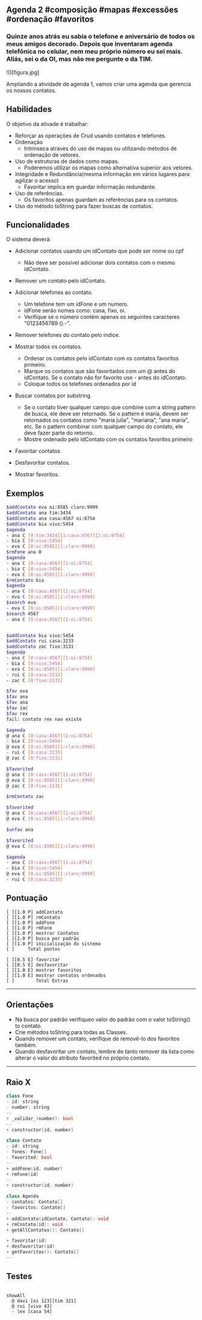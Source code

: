 ## Agenda 2 #composição #mapas #excessões #ordenação #favoritos
### Quinze anos atrás eu sabia o telefone e aniversário de todos os meus amigos decorado. Depois que inventaram agenda telefônica no celular, nem meu próprio número eu sei mais. Aliás, sei o da OI, mas não me pergunte o da TIM.

!()[figura.jpg]

Ampliando a atividade de agenda 1, vamos criar uma agenda que gerencia os nossos contatos.

## Habilidades
O objetivo da ativade é trabalhar:
- Reforçar as operações de Crud usando contatos e telefones.
- Ordenação
    - Intrínseca atraves do uso de mapas ou utilizando métodos de ordenação de vetores.
- Uso de estruturas de dados como mapas.
    - Poderemos utilizar os mapas como alternativa superior aos vetores.
- Integridade e Redundância(mesma informação em vários lugares para agilizar o acesso)
    - Favoritar implica em guardar informação redundante.
- Uso de referências.
    - Os favoritos apenas guardam as referências para os contatos.
- Uso do método toString para fazer buscas de contatos.

## Funcionalidades

O sistema deverá:

- Adicionar contatos usando um idContato que pode ser nome ou cpf
    - Não deve ser possível adicionar dois contatos com o mesmo idContato.

- Remover um contato pelo idContato.

- Adicionar telefones ao contato.
    - Um telefone tem um idFone e um numero.
    - idFone serão nomes como: casa, fixo, oi.
    - Verifique se o número contém apenas os seguintes caracteres "0123456789 ().-".

- Remover telefones do contato pelo índice.

- Mostrar todos os contatos.
    - Ordenar os contatos pelo idContato com os contatos favoritos primeiro.
    - Marque os contatos que são favoritados com um @ antes do idContato. Se o contato não for favorito use - antes do idContato.
    - Coloque todos os telefones ordenados por id
- Buscar contatos por substring.
    - Se o contato tiver qualquer campo que combine com a string pattern de busca, ele deve ser retornado. Se o pattern é maria, devem ser retornados os contatos como "maria julia", "mariana", "ana maria", etc. Se o pattern combinar com qualquer campo do contato, ele deve fazer parte do retorno.
    - Mostre ordenado pelo idContato com os contatos favoritos primeiro

- Favoritar contatos

- Desfavoritar contatos.

- Mostrar favoritos.

## Exemplos

```bash
$addContato eva oi:8585 claro:9999
$addContato ana tim:3434 
$addContato ana casa:4567 oi:8754
$addContato bia vivo:5454
$agenda
- ana C [0:tim:3434][1:casa:4567][2:oi:8754]
- bia C [0:vivo:5454]
- eva C [0:oi:8585][1:claro:9999]
$rmFone ana 0
$agenda
- ana C [0:casa:4567][1:oi:8754]
- bia C [0:vivo:5454]
- eva C [0:oi:8585][1:claro:9999]
$rmContato bia
$agenda
- ana C [0:casa:4567][1:oi:8754]
- eva C [0:oi:8585][1:claro:9999]
$search eva
- eva C [0:oi:8585][1:claro:9999]
$search 4567
- ana C [0:casa:4567][1:oi:8754]


$addContato bia vivo:5454
$addContato rui casa:3233
$addContato zac fixo:3131
$agenda
- ana C [0:casa:4567][1:oi:8754]
- bia C [0:vivo:5454]
- eva C [0:oi:8585][1:claro:9999]
- rui C [0:casa:3233]
- zac C [0:fixo:3131]

$fav eva
$fav ana
$fav ana
$fav zac
$fav rex
fail: contato rex nao existe

$agenda
@ ana C [0:casa:4567][1:oi:8754]
- bia C [0:vivo:5454]
@ eva C [0:oi:8585][1:claro:9999]
- rui C [0:casa:3233]
@ zac C [0:fixo:3131]

$favorited
@ ana C [0:casa:4567][1:oi:8754]
@ eva C [0:oi:8585][1:claro:9999]
@ zac C [0:fixo:3131]

$rmContato zac

$favorited
@ ana C [0:casa:4567][1:oi:8754]
@ eva C [0:oi:8585][1:claro:9999]

$unfav ana

$favorited
@ eva C [0:oi:8585][1:claro:9999]

$agenda
- ana C [0:casa:4567][1:oi:8754]
- bia C [0:vivo:5454]
@ eva C [0:oi:8585][1:claro:9999]
- rui C [0:casa:3233]


```
## Pontuação

```
[ ][1.0 P] addContato
[ ][1.0 P] rmContato
[ ][1.0 P] addFone
[ ][1.0 P] rmFone
[ ][1.0 P] mostrar Contatos
[ ][2.0 P] busca por padrão
[ ][1.0 P] inicialização do sistema
[ ]     Total pontos

[ ][0.5 E] favoritar
[ ][0.5 E] desfavoritar
[ ][1.0 E] mostrar favoritos
[ ][1.0 E] mostrar contatos ordenados
[ ]        Total Extras
```

---
## Orientações
- Na busca por padrão verifiqueo valor do padrão com o valor toString() to contato.
- Crie métodos toString para todas as Classes.
- Quando remover um contato, verifique de removê-lo dos favoritos também.
- Quando desfavoritar um contato, lembre de tanto remover da lista como alterar o valor do atributo favorited no próprio contato.

---
## Raio X

```c++
class Fone
- id: string
- number: string
--
+ _validar_(number): bool
--
+ constructor(id, number)
```

```c++
class Contato
- id: string
- fones: Fone[]
- favorited: bool
--
+ addFone(id, number)
+ rmFone(id)
--
+ constructor(id, number)
```

```c++
class Agenda
- contatos: Contato[]
- favoritos: Contato[]
--
+ addContato(idContato, Contato): void
+ rmContato(id): void
+ getAllContatos(): Contato[]

+ favoritar(id)
+ desfavoritar(id)
+ getFavoritos(): Contato[]
--
```

## Testes

```

showAll
  @ davi [oi 123][tim 321]
  @ rui [vivo 43]
  - lex [casa 54]

```

